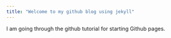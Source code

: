 ```yaml
---
title: "Welcome to my github blog using jekyll"
---
```

I am going through the github tutorial for starting Github pages.
